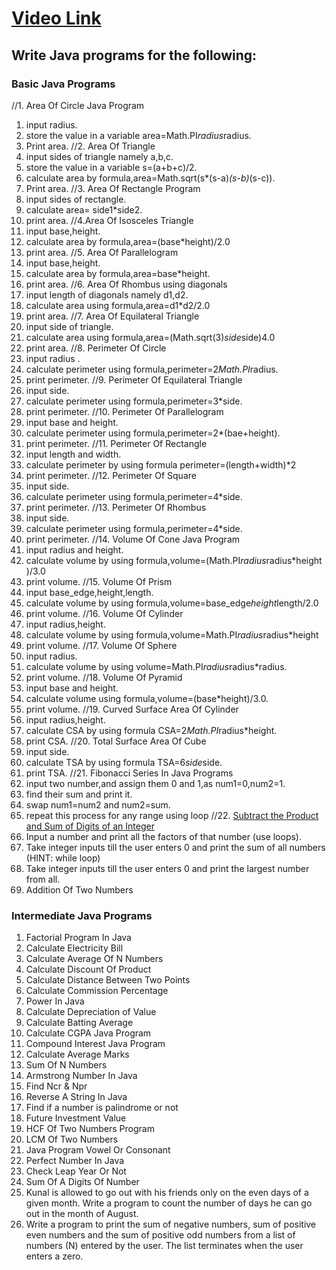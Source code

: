 # [Video Link](https://youtu.be/ldYLYRNaucM)
## Write Java programs for the following: 

### Basic Java Programs
//1. Area Of Circle Java Program
1. input radius.
2. store the value in a variable area=Math.PI*radius*radius.
3. Print area.
//2. Area Of Triangle
1. input sides of triangle namely a,b,c.
2. store the value in a variable s=(a+b+c)/2.
3. calculate area by formula,area=Math.sqrt(s*(s-a)*(s-b)*(s-c)).
4. Print area.
//3. Area Of Rectangle Program
1. input sides of rectangle.
2. calculate area= side1*side2.
3. print area.
//4.Area Of Isosceles Triangle
1. input base,height.
2. calculate area by formula,area=(base*height)/2.0
3. print area.
//5. Area Of Parallelogram
1. input base,height.
2. calculate area by formula,area=base*height.
3. print area.
//6. Area Of Rhombus using diagonals
1. input length of diagonals namely d1,d2.
2. calculate area  using formula,area=d1*d2/2.0
3. print area.
//7. Area Of Equilateral Triangle
1. input side of triangle.
2. calculate area using formula,area=(Math.sqrt(3)*side*side)4.0
3. print area.
//8. Perimeter Of Circle
1. input radius .
2. calculate perimeter using formula,perimeter=2*Math.PI*radius.
3. print perimeter.
//9. Perimeter Of Equilateral Triangle
1. input side.
2. calculate perimeter using formula,perimeter=3*side.
3. print perimeter.
//10. Perimeter Of Parallelogram
1. input base and height.
2. calculate perimeter using formula,perimeter=2*(bae+height).
3. print perimeter.
//11. Perimeter Of Rectangle
1. input length and width.
2. calculate perimeter by using formula perimeter=(length+width)*2
3. print perimeter.
//12. Perimeter Of Square
1. input side.
2. calculate perimeter using formula,perimeter=4*side.
3. print perimeter.
//13. Perimeter Of Rhombus
1. input side.
2. calculate perimeter using formula,perimeter=4*side.
3. print perimeter. 
//14. Volume Of Cone Java Program
1. input radius and height.
2. calculate volume by using formula,volume=(Math.PI*radius*radius*height )/3.0
3. print volume.
//15. Volume Of Prism
1. input base_edge,height,length.
2. calculate volume by using formula,volume=base_edge*height*length/2.0
3. print volume.
//16. Volume Of Cylinder
1. input radius,height.
2. calculate volume by using formula,volume=Math.PI*radius*radius*height
3. print volume.
//17. Volume Of Sphere
1. input radius.
2. calculate volume by using volume=Math.PI*radius*radius*radius.
3. print volume.
//18. Volume Of Pyramid
1. input base and height.
2. calculate volume using formula,volume=(base*height)/3.0.
3. print volume.
//19. Curved Surface Area Of Cylinder
1. input radius,height.
2. calculate CSA by using formula CSA=2*Math.PI*radius*height.
3. print CSA.
//20. Total Surface Area Of Cube
1. input side.
2. calculate TSA by using formula TSA=6*side*side.
3. print TSA.
//21. Fibonacci Series In Java Programs
1. input two number,and assign them 0 and 1,as num1=0,num2=1.
2. find their sum and print it.
3. swap num1=num2 and num2=sum.
4. repeat this process for any range using loop
//22. [Subtract the Product and Sum of Digits of an Integer](https://leetcode.com/problems/subtract-the-product-and-sum-of-digits-of-an-integer/)
26. Input a number and print all the factors of that number (use loops).
27. Take integer inputs till the user enters 0 and print the sum of all numbers
(HINT: while loop)
28. Take integer inputs till the user enters 0 and print the largest number from
all.
29. Addition Of Two Numbers

### Intermediate Java Programs
1. Factorial Program In Java
2. Calculate Electricity Bill
3. Calculate Average Of N Numbers
4. Calculate Discount Of Product
5. Calculate Distance Between Two Points 
6. Calculate Commission Percentage
7. Power In Java
8. Calculate Depreciation of Value
9. Calculate Batting Average
10. Calculate CGPA Java Program
11. Compound Interest Java Program
12. Calculate Average Marks
13. Sum Of N Numbers
14. Armstrong Number In Java
15. Find Ncr & Npr
16. Reverse A String In Java
17. Find if a number is palindrome or not 
18. Future Investment Value
19. HCF Of Two Numbers Program
20. LCM Of Two Numbers
21. Java Program Vowel Or Consonant 
22. Perfect Number In Java
23. Check Leap Year Or Not
24. Sum Of A Digits Of Number
25. Kunal is allowed to go out with his friends only on the even days of a given month. Write a program to count the number of days he can go out in the month of August.
26. Write a program to print the sum of negative numbers, sum of positive even numbers and the sum of positive odd numbers from a list of numbers (N) entered by the user. The list terminates when the user enters a zero.

